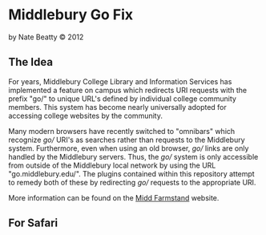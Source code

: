 Middlebury Go Fix
===

by Nate Beatty &copy; 2012

The Idea
---

For years, Middlebury College Library and Information Services has implemented a feature on campus which redirects URI requests with the prefix "go/" to unique URL's defined by individual college community members. This system has become nearly universally adopted for accessing college websites by the community.

Many modern browsers have recently switched to "omnibars" which recognize *go/* URI's as searches rather than requests to the Middlebury system. Furthermore, even when using an old browser, *go/* links are only handled by the Middlebury servers. Thus, the *go/* system is only accessible from outside of the Middlebury local network by using the URL "go.middlebury.edu/". The plugins contained within this repository attempt to remedy both of these by redirecting *go/* requests to the appropriate URI.

More information can be found on the [Midd Farmstand](http://middfarmstand.heroku.com) website.

For Safari
---

